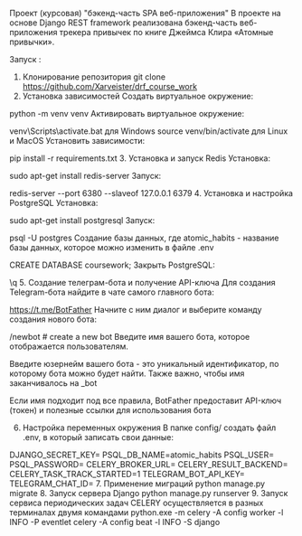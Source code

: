 Проект (курсовая)  "бэкенд-часть SPA веб-приложения"
В проекте на основе Django REST framework реализована бэкенд-часть веб-приложения трекера привычек по книге Джеймса Клира «Атомные привычки».

Запуск :
1. Клонирование репозитория
git clone https://github.com/Xarveister/drf_course_work
2. Установка зависимостей
Создать виртуальное окружение:

python -m venv venv
Активировать виртуальное окружение:

venv\Scripts\activate.bat  для Windows
source venv/bin/activate  для Linux и MacOS
Установить зависимости:

pip install -r requirements.txt
3. Установка и запуск Redis
Установка:

sudo apt-get install redis-server
Запуск:

redis-server --port 6380 --slaveof 127.0.0.1 6379
4. Установка и настройка PostgreSQL
Установка:

sudo apt-get install postgresql
Запуск:

psql -U postgres
Создание базы данных, где atomic_habits - название базы данных, которое можно изменить в файле .env

CREATE DATABASE coursework;
Закрыть PostgreSQL:

\q
5. Создание телеграм-бота и получение API-ключа
Для создания Telegram-бота найдите в чате самого главного бота:

https://t.me/BotFather
Начните с ним диалог и выберите команду создания нового бота:

/newbot  # create a new bot
Введите имя вашего бота, которое отображается пользователям.

Введите юзернейм вашего бота - это уникальный идентификатор, по которому бота можно будет найти. Также важно, чтобы имя заканчивалось на _bot

Если имя подходит под все правила, BotFather предоставит API-ключ (токен) и полезные ссылки для использования бота

6. Настройка переменных окружения
В папке config/ создать файл .env, в который записать свои данные:

DJANGO_SECRET_KEY=
PSQL_DB_NAME=atomic_habits
PSQL_USER=
PSQL_PASSWORD=
CELERY_BROKER_URL=
CELERY_RESULT_BACKEND=
CELERY_TASK_TRACK_STARTED=1
TELEGRAM_BOT_API_KEY=
TELEGRAM_CHAT_ID=
7. Применение миграций
python manage.py migrate
8. Запуск сервера Django
python manage.py runserver
9. Запуск сервиса периодических задач CELERY осуществляется в разных терминалах двумя командами
python.exe -m celery -A config worker -l INFO -P eventlet 
celery -A config beat -l INFO -S django  